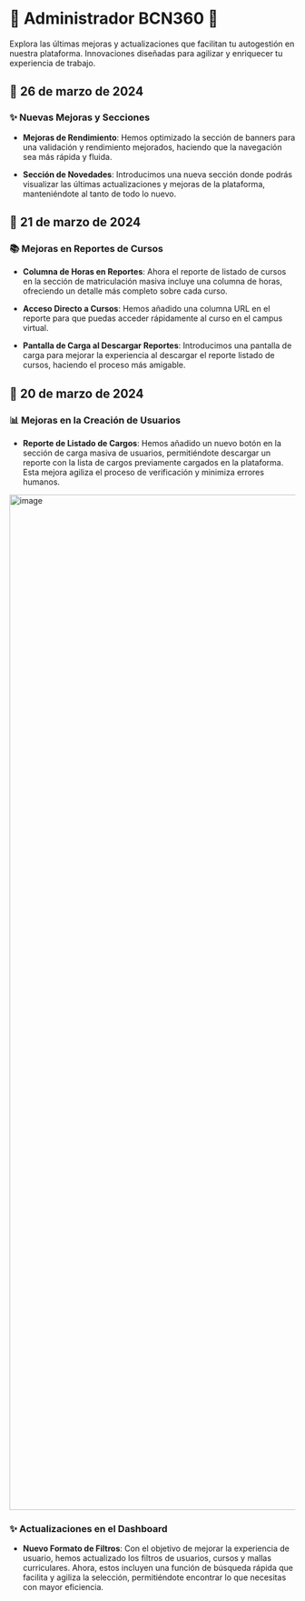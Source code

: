 # 🌟 Administrador BCN360 🌟

Explora las últimas mejoras y actualizaciones que facilitan tu autogestión en nuestra plataforma. Innovaciones diseñadas para agilizar y enriquecer tu experiencia de trabajo.

## 📆 26 de marzo de 2024

### ✨ Nuevas Mejoras y Secciones

- **Mejoras de Rendimiento**: Hemos optimizado la sección de banners para una validación y rendimiento mejorados, haciendo que la navegación sea más rápida y fluida.

- **Sección de Novedades**: Introducimos una nueva sección donde podrás visualizar las últimas actualizaciones y mejoras de la plataforma, manteniéndote al tanto de todo lo nuevo.

## 📅 21 de marzo de 2024

### 📚 Mejoras en Reportes de Cursos

- **Columna de Horas en Reportes**: Ahora el reporte de listado de cursos en la sección de matriculación masiva incluye una columna de horas, ofreciendo un detalle más completo sobre cada curso.

- **Acceso Directo a Cursos**: Hemos añadido una columna URL en el reporte para que puedas acceder rápidamente al curso en el campus virtual.

- **Pantalla de Carga al Descargar Reportes**: Introducimos una pantalla de carga para mejorar la experiencia al descargar el reporte listado de cursos, haciendo el proceso más amigable.

## 📅 20 de marzo de 2024

### 📊 Mejoras en la Creación de Usuarios

- **Reporte de Listado de Cargos**: Hemos añadido un nuevo botón en la sección de carga masiva de usuarios, permitiéndote descargar un reporte con la lista de cargos previamente cargados en la plataforma. Esta mejora agiliza el proceso de verificación y minimiza errores humanos.

<img width="1787" alt="image" src="https://github.com/bcnschool/BCN360_public/assets/9663223/c3421fff-f6e8-4466-85b9-7bb2c82bb451">

### ✨ Actualizaciones en el Dashboard

- **Nuevo Formato de Filtros**: Con el objetivo de mejorar la experiencia de usuario, hemos actualizado los filtros de usuarios, cursos y mallas curriculares. Ahora, estos incluyen una función de búsqueda rápida que facilita y agiliza la selección, permitiéndote encontrar lo que necesitas con mayor eficiencia.
